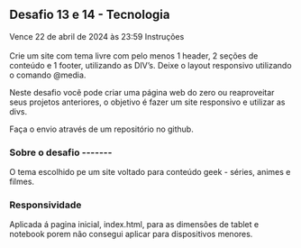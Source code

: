 ## Desafio 13 e 14 - Tecnologia

<p>Vence 22 de abril de 2024 às 23:59
Instruções<br><br>
Crie um site com tema livre com pelo menos 1 header, 2 seções de conteúdo e 1 footer, utilizando as DIV’s. 
Deixe o layout responsivo utilizando o comando @media.</p>
<p>Neste desafio você pode criar uma página web do zero ou reaproveitar seus projetos anteriores, o objetivo é fazer um site responsivo e utilizar as divs.</p>

Faça o envio através de um repositório no github.

### Sobre o desafio -------

O tema escolhido pe um site voltado para conteúdo geek - séries, animes e filmes.

### Responsividade

Aplicada á pagina inicial, index.html, para as dimensões de tablet e notebook porem não consegui aplicar para dispositivos menores.
